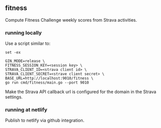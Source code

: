 ## fitness

Compute Fitness Challenge weekly scores from Strava activities.

### running locally

Use a script similar to:

```#! /bin/sh
set -ex

GIN_MODE=release \
FITNESS_SESSION_KEY=<session key> \
STRAVA_CLIENT_ID=<strava client id> \
STRAVA_CLIENT_SECRET=<strave client secret> \
BASE_URL=http://localhost:9010/fitness \
go run cmd/fitness/main.go --port 9010
```

Make the Strava API callback url is configured for the domain in the Strava settings.

### running at netlify

Publish to netlify via github integration.
